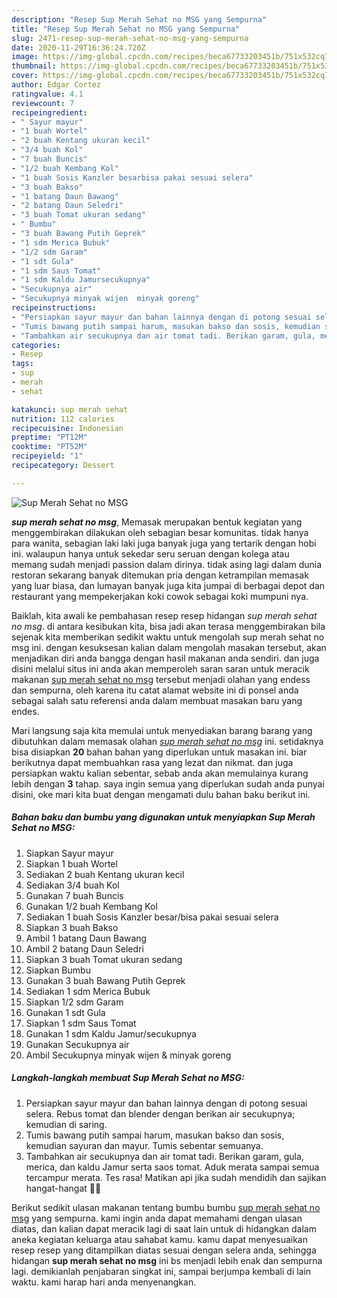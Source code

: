 ```yaml
---
description: "Resep Sup Merah Sehat no MSG yang Sempurna"
title: "Resep Sup Merah Sehat no MSG yang Sempurna"
slug: 2471-resep-sup-merah-sehat-no-msg-yang-sempurna
date: 2020-11-29T16:36:24.720Z
image: https://img-global.cpcdn.com/recipes/beca67733203451b/751x532cq70/sup-merah-sehat-no-msg-foto-resep-utama.jpg
thumbnail: https://img-global.cpcdn.com/recipes/beca67733203451b/751x532cq70/sup-merah-sehat-no-msg-foto-resep-utama.jpg
cover: https://img-global.cpcdn.com/recipes/beca67733203451b/751x532cq70/sup-merah-sehat-no-msg-foto-resep-utama.jpg
author: Edgar Cortez
ratingvalue: 4.1
reviewcount: 7
recipeingredient:
- " Sayur mayur"
- "1 buah Wortel"
- "2 buah Kentang ukuran kecil"
- "3/4 buah Kol"
- "7 buah Buncis"
- "1/2 buah Kembang Kol"
- "1 buah Sosis Kanzler besarbisa pakai sesuai selera"
- "3 buah Bakso"
- "1 batang Daun Bawang"
- "2 batang Daun Seledri"
- "3 buah Tomat ukuran sedang"
- " Bumbu"
- "3 buah Bawang Putih Geprek"
- "1 sdm Merica Bubuk"
- "1/2 sdm Garam"
- "1 sdt Gula"
- "1 sdm Saus Tomat"
- "1 sdm Kaldu Jamursecukupnya"
- "Secukupnya air"
- "Secukupnya minyak wijen  minyak goreng"
recipeinstructions:
- "Persiapkan sayur mayur dan bahan lainnya dengan di potong sesuai selera. Rebus tomat dan blender dengan berikan air secukupnya; kemudian di saring."
- "Tumis bawang putih sampai harum, masukan bakso dan sosis, kemudian sayuran dan mayur. Tumis sebentar semuanya."
- "Tambahkan air secukupnya dan air tomat tadi. Berikan garam, gula, merica, dan kaldu Jamur serta saos tomat. Aduk merata sampai semua tercampur merata. Tes rasa! Matikan api jika sudah mendidih dan sajikan hangat-hangat 👌🏼"
categories:
- Resep
tags:
- sup
- merah
- sehat

katakunci: sup merah sehat 
nutrition: 112 calories
recipecuisine: Indonesian
preptime: "PT12M"
cooktime: "PT52M"
recipeyield: "1"
recipecategory: Dessert

---
```



![Sup Merah Sehat no MSG](https://img-global.cpcdn.com/recipes/beca67733203451b/751x532cq70/sup-merah-sehat-no-msg-foto-resep-utama.jpg)

<b><i>sup merah sehat no msg</i></b>, Memasak merupakan bentuk kegiatan yang menggembirakan dilakukan oleh sebagian besar komunitas. tidak hanya para wanita, sebagian laki laki juga banyak juga yang tertarik dengan hobi ini. walaupun hanya untuk sekedar seru seruan dengan kolega atau memang sudah menjadi passion dalam dirinya. tidak asing lagi dalam dunia restoran sekarang banyak ditemukan pria dengan ketrampilan memasak yang luar biasa, dan lumayan banyak juga kita jumpai di berbagai depot dan restaurant yang mempekerjakan koki cowok sebagai koki mumpuni nya.

Baiklah, kita awali ke pembahasan resep resep hidangan <i>sup merah sehat no msg</i>. di antara kesibukan kita, bisa jadi akan terasa menggembirakan bila sejenak kita memberikan sedikit waktu untuk mengolah sup merah sehat no msg ini. dengan kesuksesan kalian dalam mengolah masakan tersebut, akan menjadikan diri anda bangga dengan hasil makanan anda sendiri. dan juga disini melalui situs ini anda akan memperoleh saran saran untuk meracik makanan <u>sup merah sehat no msg</u> tersebut menjadi olahan yang endess dan sempurna, oleh karena itu catat alamat website ini di ponsel anda sebagai salah satu referensi anda dalam membuat masakan baru yang endes.




Mari langsung saja kita memulai untuk menyediakan barang barang yang dibutuhkan dalam memasak olahan <u><i>sup merah sehat no msg</i></u> ini. setidaknya bisa disiapkan <b>20</b> bahan bahan yang diperlukan untuk masakan ini. biar berikutnya dapat membuahkan rasa yang lezat dan nikmat. dan juga persiapkan waktu kalian sebentar, sebab anda akan memulainya kurang lebih dengan <b>3</b> tahap. saya ingin semua yang diperlukan sudah anda punyai disini, oke mari kita buat dengan mengamati dulu bahan baku berikut ini.

<!--inarticleads1-->

##### Bahan baku dan bumbu yang digunakan untuk menyiapkan Sup Merah Sehat no MSG:

1. Siapkan  Sayur mayur
1. Siapkan 1 buah Wortel
1. Sediakan 2 buah Kentang ukuran kecil
1. Sediakan 3/4 buah Kol
1. Gunakan 7 buah Buncis
1. Gunakan 1/2 buah Kembang Kol
1. Sediakan 1 buah Sosis Kanzler besar/bisa pakai sesuai selera
1. Siapkan 3 buah Bakso
1. Ambil 1 batang Daun Bawang
1. Ambil 2 batang Daun Seledri
1. Siapkan 3 buah Tomat ukuran sedang
1. Siapkan  Bumbu
1. Gunakan 3 buah Bawang Putih Geprek
1. Sediakan 1 sdm Merica Bubuk
1. Siapkan 1/2 sdm Garam
1. Gunakan 1 sdt Gula
1. Siapkan 1 sdm Saus Tomat
1. Gunakan 1 sdm Kaldu Jamur/secukupnya
1. Gunakan Secukupnya air
1. Ambil Secukupnya minyak wijen &amp; minyak goreng




<!--inarticleads2-->

##### Langkah-langkah membuat Sup Merah Sehat no MSG:

1. Persiapkan sayur mayur dan bahan lainnya dengan di potong sesuai selera. Rebus tomat dan blender dengan berikan air secukupnya; kemudian di saring.
1. Tumis bawang putih sampai harum, masukan bakso dan sosis, kemudian sayuran dan mayur. Tumis sebentar semuanya.
1. Tambahkan air secukupnya dan air tomat tadi. Berikan garam, gula, merica, dan kaldu Jamur serta saos tomat. Aduk merata sampai semua tercampur merata. Tes rasa! Matikan api jika sudah mendidih dan sajikan hangat-hangat 👌🏼




Berikut sedikit ulasan makanan tentang bumbu bumbu <u>sup merah sehat no msg</u> yang sempurna. kami ingin anda dapat memahami dengan ulasan diatas, dan kalian dapat meracik lagi di saat lain untuk di hidangkan dalam aneka kegiatan keluarga atau sahabat kamu. kamu dapat menyesuaikan resep resep yang ditampilkan diatas sesuai dengan selera anda, sehingga hidangan <b>sup merah sehat no msg</b> ini bs menjadi lebih enak dan sempurna lagi. demikianlah penjabaran singkat ini, sampai berjumpa kembali di lain waktu. kami harap hari anda menyenangkan.
